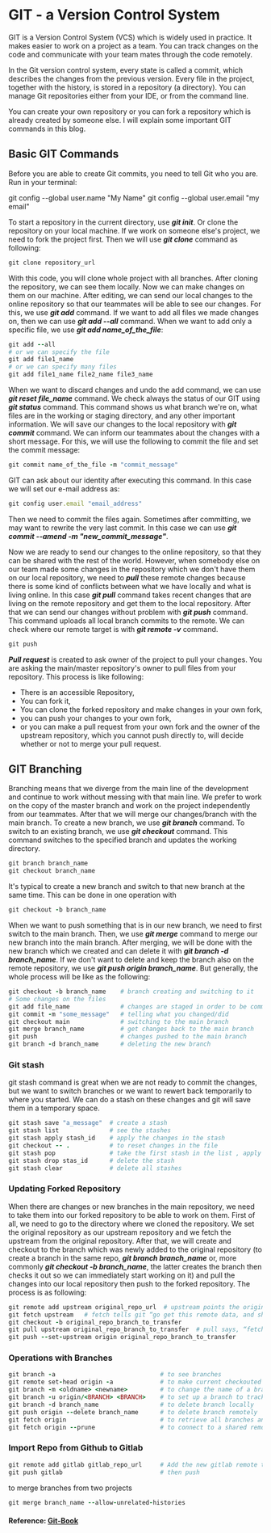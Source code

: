 # GIT - a Version Control System

GIT is a Version Control System (VCS) which is widely used in practice. It makes easier to work on a project as a team. You can track changes on the code and communicate with your team mates through the code remotely.

In the Git version control system, every state is called a commit, which describes the changes from the previous version. Every file in the project, together with the history, is stored in a repository (a directory). You can manage Git repositories either from your IDE, or from the command line.

You can create your own repository or you can fork a repository which is already created by someone else. I will explain some important GIT commands in this blog.

## Basic GIT Commands

Before you are able to create Git commits, you need to tell Git who you are. Run in your terminal:

git config --global user.name "My Name"
git config --global user.email "my email"

To start a repository in the current directory, use _**git init**_. Or clone the repository on your local machine. If we work on someone else's project, we need to fork the project first. Then we will use _**git clone**_ command as following:

```ruby
git clone repository_url
```

With this code, you will clone whole project with all branches. After cloning the repository, we can see them locally. Now we can make changes on them on our machine. After editing, we can send our local changes to the online repository so that our teammates will be able to see our changes. For this, we use _**git add**_ command. If we want to add all files we made changes on, then we can use _**git add --all**_ command. When we want to add only a specific file, we use _**git add name_of_the_file**_:

```ruby
git add --all
# or we can specify the file
git add file1_name
# or we can specify many files
git add file1_name file2_name file3_name 
```

When we want to discard changes and undo the add command, we can use _**git reset file_name**_ command. We check always the status of our GIT using _**git status**_ command. This command shows us what branch we're on, what files are in the working or staging directory, and any other important information. We will save our changes to the local repository with _**git commit**_ command. We can inform our teammates about the changes with a short message. For this, we will use the following to commit the file and set the commit message:

```ruby
git commit name_of_the_file -m "commit_message"
```

GIT can ask about our identity after executing this command. In this case we will set our e-mail address as:

```ruby
git config user.email "email_address"
```

Then we need to commit the files again. Sometimes after committing, we may want to rewrite the very last commit. In this case we can use _**git commit --amend -m "new_commit_message"**_. 

Now we are ready to send our changes to the online repository, so that they can be shared with the rest of the world. However, when somebody else on our team made some changes in the repository which we don't have them on our local repository, we need to _**pull**_ these remote changes because there is some kind of conflicts between what we have locally and what is living online. In this case _**git pull**_ command takes recent changes that are living on the remote repository and get them to the local repository.
After that we can send our changes without problem with _**git push**_ command. This command uploads all local branch commits to the remote. We can check where our remote target is with _**git remote -v**_ command.

```ruby
git push
```

_**Pull request**_ is created to ask owner of the project to pull your changes. You are asking the main/master repository's owner to pull files from your repository. This process is like following:

- There is an accessible Repository,
- You can fork it,
- You can clone the forked repository and make changes in your own fork,
- you can push your changes to your own fork,
- or you can make a pull request from your own fork and the owner of the upstream repository, which you cannot push directly to, will decide whether or not to merge your pull request.

## GIT Branching

Branching means that we diverge from the main line of the development and continue to work without messing with that main line. We prefer to work on the copy of the master branch and work on the project independently from our teammates. After that we will merge our changes/branch with the main branch. To create a new branch, we use _**git branch**_ command. To switch to an existing branch, we use _**git checkout**_ command. This command switches to the specified branch and updates the working directory.

```ruby
git branch branch_name
git checkout branch_name
```

It's typical to create a new branch and switch to that new branch at the same time. This can be done in one operation with

```ruby
git checkout -b branch_name
```

When we want to push something that is in our new branch, we need to first switch to the main branch. Then, we use _**git merge**_ command to merge our new branch into the main branch. After merging, we will be done with the new branch which we created and can delete it with _**git branch -d branch_name**_. If we don't want to delete and keep the branch also on the remote repository, we use _**git push origin branch_name**_. But generally, the whole process will be like as the following:

```ruby
git checkout -b branch_name    # branch creating and switching to it
# Some changes on the files
git add file_name              # changes are staged in order to be committed
git commit -m "some_message"   # telling what you changed/did
git checkout main              # switching to the main branch
git merge branch_name          # get changes back to the main branch
git push                       # changes pushed to the main branch
git branch -d branch_name      # deleting the new branch
```

### Git stash
git stash command is great when we are not ready to commit the changes, but we want to switch branches or we want to rewert back temporarily to where you started. We can do a stash on these changes and git will save them in a temporary space. 
```ruby
git stash save "a_message"  # create a stash
git stash list              # see the stashes 
git stash apply stash_id    # apply the changes in the stash
git checkout -- .           # to reset changes in the file
git stash pop               # take the first stash in the list , apply those changes and delete/drop the stash 
git stash drop stas_id      # delete the stash
git stash clear             # delete all stashes
```

### Updating Forked Repository 

When there are changes or new branches in the main repository, we need to take them into our forked repository to be able to work on them. First of all, we need to go to the directory where we cloned the repository. We set the original repository as our upstream repository and we fetch the upstream from the original repository. After that, we will create and checkout to the branch which was newly added to the original repository (to create a branch in the same repo, _**git branch branch_name**_ or, more commonly _**git checkout -b branch_name**_, the latter creates the branch then checks it out so we can immediately start working on it) and pull the changes into our local repository then push to the forked repository. The process is as following:

```ruby
git remote add upstream original_repo_url  # upstream points the original repo
git fetch upstream   # fetch tells git “go get this remote data, and shove it into a “remote” branch in my repo. 
git checkout -b original_repo_branch_to_transfer
git pull upstream original_repo_branch_to_transfer  # pull says, “fetch it, and also merge it with my current branch.
git push --set-upstream origin original_repo_branch_to_transfer
```

### Operations with Branches

```ruby
git branch -a                             # to see branches
git remote set-head origin -a             # to make current checkouted branch origin
git branch -m <oldname> <newname>         # to change the name of a branch
git branch -u origin/<BRANCH> <BRANCH>    # to set up a branch to track a remote branch
git branch -d branch_name                 # to delete branch locally
git push origin --delete branch_name      # to delete branch remotely
git fetch origin                          # to retrieve all branches and updates
git fetch origin --prune                  # to connect to a shared remote repository remote and fetch all remote branch refs. It will then delete remote refs that are no longer in use on the remote repository
```

### Import Repo from Github to Gitlab
```ruby
git remote add gitlab gitlab_repo_url     # Add the new gitlab remote to your existing repository
git push gitlab                           # then push
```

to merge branches from two projects
```ruby
git merge branch_name --allow-unrelated-histories
```

#### Reference: [Git-Book](http://git-scm.com/book/en/v2)
